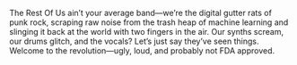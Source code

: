 <!-- json {
    "title": "Look Ma, AI Slop Punk!",
    "editor_mode": "easy",
    "template": "home"
} -->

The Rest Of Us ain’t your average band—we’re the digital gutter rats of punk rock, scraping raw noise from the trash heap of machine learning and slinging it back at the world with two fingers in the air. Our synths scream, our drums glitch, and the vocals? Let’s just say they’ve seen things. Welcome to the revolution—ugly, loud, and probably not FDA approved.